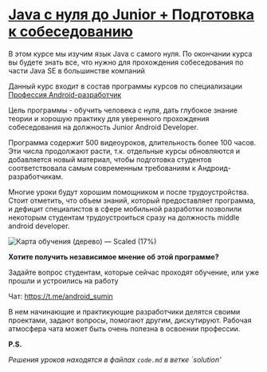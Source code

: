 # [Java с нуля до Junior + Подготовка к собеседованию](https://stepik.org/course/118518/info)


В этом курсе мы изучим язык Java с самого нуля. 
По окончании курса вы будете знать все, что нужно 
для прохождения собеседования по части Java SE в большинстве компаний

Данный курс входит в состав программы курсов по специализации [Профессия Android-разработчик](https://stepik.org/course/121912/info)


Цель программы - обучить человека с нуля, дать глубокое знание теории и хорошую практику для уверенного прохождения собеседования на должность Junior Android Developer.

Программа содержит 500 видеоуроков, длительность более 100 часов. Эти числа продолжают расти, т.к. отдельные курсы обновляются и добавляется новый материал, чтобы подготовка студентов соответствовала самым современным требованиям к Андроид-разработчикам.

Многие уроки будут хорошим помощником и после трудоустройства. Стоит отметить, что объем знаний, который предоставляет программа, и дефицит специалистов в сфере мобильной разработки позволили некоторым студентам трудоустроиться сразу на должность middle android developer.


![Карта обучения (дерево) — Scaled (17%)](https://ucarecdn.com/ba9f96ed-2fd5-4903-bee3-f73be871f249/)

**Хотите получить независимое мнение об этой программе?**

Задайте вопрос студентам, которые сейчас проходят обучение, или уже прошли и устроились на работу 

Чат: https://t.me/android_sumin

В нем начинающие и практикующие разработчики делятся своими проектами, задают вопросы, помогают другим, дискутируют. Рабочая атмосфера чата может быть очень полезна в освоении профессии.

**P.S.**

_Решения уроков находятся в файлах `code.md` в ветке `solution'_

